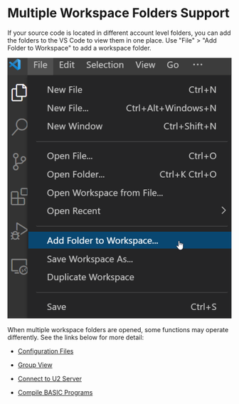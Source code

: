 # Multiple Workspace Folders Support

If your source code is located in different account level folders, you can add the folders to the VS Code to view them in one place. Use "File" > "Add Folder to Workspace" to add a workspace folder.

![](../img/add_workspace.png)

When multiple workspace folders are opened, some functions may operate differently. See the links below for more detail:

- [Configuration Files](./Configuration.md)

- [Group View](./GroupView.md)

- [Connect to U2 Server](./Connection.md)

- [Compile BASIC Programs](./Compile.md)
